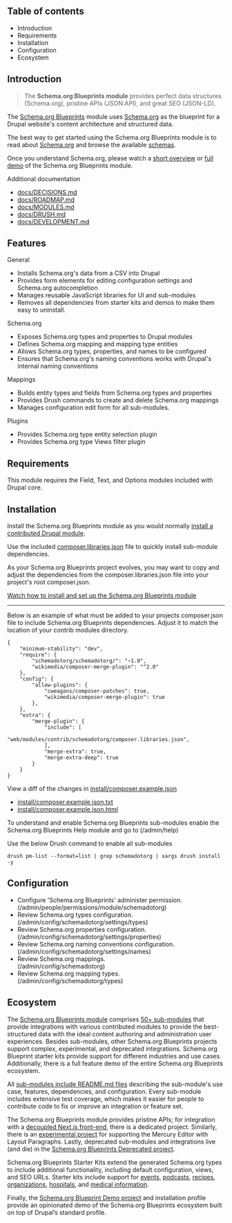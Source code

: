 Table of contents
-----------------

* Introduction
* Requirements
* Installation
* Configuration
* Ecosystem


Introduction
------------

> The **Schema.org Blueprints module** provides perfect data structures (Schema.org),
> pristine APIs (JSON:API), and great SEO (JSON-LD).

The [Schema.org Blueprints](https://www.drupal.org/project/schemadotorg) module
uses [Schema.org](https://schema.org) as the blueprint for a Drupal website's
content architecture and structured data.

The best way to get started using the Schema.org Blueprints module is to read
about [Schema.org](https://schema.org) and browse the available
[schemas](https://schema.org/docs/schemas.html).

Once you understand Schema.org, please watch a
[short overview](https://youtu.be/XkZP6QjJkWs) or
[full demo](https://youtu.be/_kk97O1SEw0) of the Schema.org Blueprints module.

Additional documentation

- [docs/DECISIONS.md](https://git.drupalcode.org/project/schemadotorg/-/blob/1.0.x/docs/DECISIONS.md)
- [docs/ROADMAP.md](https://git.drupalcode.org/project/schemadotorg/-/blob/1.0.x/docs/ROADMAP.md)
- [docs/MODULES.md](https://git.drupalcode.org/project/schemadotorg/-/blob/1.0.x/docs/MODULES.md)
- [docs/DRUSH.md](https://git.drupalcode.org/project/schemadotorg/-/blob/1.0.x/docs/DRUSH.md)
- [docs/DEVELOPMENT.md](https://git.drupalcode.org/project/schemadotorg/-/blob/1.0.x/docs/DEVELOPMENT.md)


Features
--------

General
- Installs Schema.org's data from a CSV into Drupal
- Provides form elements for editing configuration settings 
  and Schema.org autocompletion
- Manages reusable JavaScript libraries for UI and sub-modules
- Removes all dependencies from starter kits and demos to make them
  easy to uninstall.

Schema.org
- Exposes Schema.org types and properties to Drupal modules
- Defines Schema.org mapping and mapping type entities
- Allows Schema.org types, properties, and names to be configured
- Ensures that Schema.org's naming conventions works with Drupal's internal
  naming conventions

Mappings
- Builds entity types and fields from Schema.org types and properties
- Provides Drush commands to create and delete Schema.org mappings
- Manages configuration edit form for all sub-modules.

Plugins
- Provides Schema.org type entity selection plugin
- Provides Schema.org type Views filter plugin


Requirements
------------

This module requires the Field, Text, and Options modules included
with Drupal core.


Installation
------------

Install the Schema.org Blueprints module as you would normally
[install a contributed Drupal module](https://www.drupal.org/node/1897420).

Use the included [composer.libraries.json](https://git.drupalcode.org/project/schemadotorg/-/blob/1.0.x/composer.libraries.json)
file to quickly install sub-module dependencies.

As your Schema.org Blueprints project evolves, you may want to copy and adjust
the dependencies from the composer.libraries.json file into your project's
root composer.json.

[Watch how to install and set up the Schema.org Blueprints module](https://www.youtube.com/watch?v=Dludw8Eomh4)

---

Below is an example of what must be added to your projects composer.json file
to include Schema.org Blueprints dependencies. Adjust it to match the location 
of your contrib modules directory.

```
{
    "minimum-stability": "dev",
    "require": {
        "schemadotorg/schemadotorg/": "~1.0",
        "wikimedia/composer-merge-plugin": "^2.0"
    },
    "config": {
        "allow-plugins": {
            "cweagans/composer-patches": true,
            "wikimedia/composer-merge-plugin": true
        },
    },
    "extra": {
        "merge-plugin": {
            "include": [
                "web/modules/contrib/schemadotorg/composer.libraries.json",
            ],
            "merge-extra": true,
            "merge-extra-deep": true
        }
    }
}
```

View a diff of the changes in [install/composer.example.json](install/composer.example.json)

- [install/composer.example.json.txt](install/composer.example.json.txt)
- [install/composer.example.json.html](install/composer.example.json.html)

To understand and enable Schema.org Blueprints sub-modules
enable the Schema.org Blueprints Help module and go to (/admin/help)

Use the below Drush command to enable all sub-modules

```
drush pm-list --format=list | grep schemadotorg | xargs drush install -y
```


Configuration
-------------

- Configure 'Schema.org Blueprints' administer permission.  
  (/admin/people/permissions/module/schemadotorg)
- Review Schema.org types configuration.  
  (/admin/config/schemadotorg/settings/types)
- Review Schema.org properties configuration.  
  (/admin/config/schemadotorg/settings/properties)
- Review Schema.org naming conventions configuration.  
  (/admin/config/schemadotorg/settings/names)
- Review Schema.org mappings.  
  (/admin/config/schemadotorg)
- Review Schema.org mapping types.  
  (/admin/config/schemadotorg/types)


Ecosystem
---------

The [Schema.org Blueprints module](https://www.drupal.org/project/schemadotorg)
comprises [50+ sub-modules](https://git.drupalcode.org/project/schemadotorg/-/blob/1.0.x/docs/MODULES.md) 
that provide integrations with various contributed modules to provide the best-structured data with the ideal content authoring and administration user
experiences. Besides sub-modules, other Schema.org Blueprints projects support 
complex, experimental, and deprecated integrations. Schema.org Blueprint 
starter kits provide support for different industries and use cases. 
Additionally, there is a full feature demo of the 
entire Schema.org Blueprints ecosystem.

All [sub-modules include README.md files](https://git.drupalcode.org/project/schemadotorg/-/blob/1.0.x/docs/MODULES.md) describing the 
sub-module's use case, features, dependencies, and configuration. 
Every sub-module includes extensive test coverage, which makes it easier 
for people to contribute code to fix or improve an integration or feature set.

The Schema.org Blueprints module provides pristine APIs; for integration with a [decoupled Next.js front-end](https://www.drupal.org/project/schemadotorg_next),
there is a dedicated project. Similarly, there is an 
[experimental project](https://www.drupal.org/project/schemadotorg_experimental) 
for supporting the Mercury Editor with Layout Paragraphs. Lastly, 
deprecated sub-modules and integrations live (and die) in the 
[Schema.org Blueprints Deprecated project](https://www.drupal.org/project/schemadotorg_deprecated).

Schema.org Blueprints Starter Kits extend the generated Schema.org types to include additional functionality, including default configuration, views, and SEO URLs. 
Starter kits include support for 
[events](https://www.drupal.org/project/schemadotorg_starterkit_events),
[podcasts](https://www.drupal.org/project/schemadotorg_starterkit_podcast),
[recipes](https://www.drupal.org/project/schemadotorg_starterkit_recipes),
[organizations](https://www.drupal.org/project/schemadotorg_starterkit_organization),
[hospitals](https://www.drupal.org/project/schemadotorg_starterkit_hospital),
and [medical information](https://www.drupal.org/project/schemadotorg_starterkit_medical).

Finally, the [Schema.org Blueprint Demo project](https://www.drupal.org/project/schemadotorg_demo) and installation profile provide an 
opinionated demo of the Schema.org Blueprints ecosystem built on top 
of Drupal’s standard profile.
